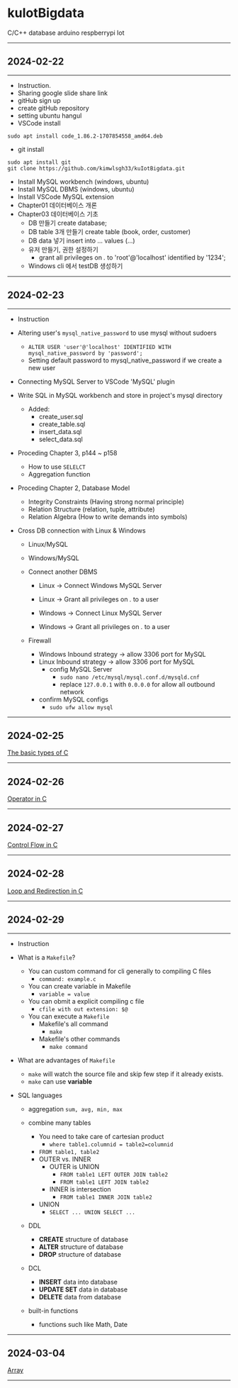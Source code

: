# kuIotBigdata

C/C++ database arduino respberrypi Iot

---

## 2024-02-22

---

- Instruction.
- Sharing google slide share link
- gitHub sign up
- create gitHub repository
- setting ubuntu hangul
- VSCode install

```shell
sudo apt install code_1.86.2-1707854558_amd64.deb
```

- git install

```shell
sudo apt install git
git clone https://github.com/kimwlsgh33/kuIotBigdata.git
```

- Install MySQL workbench (windows, ubuntu)
- Install MySQL DBMS (windows, ubuntu)
- Install VSCode MySQL extension
- Chapter01 데이터베이스 개론
- Chapter03 데이터베이스 기초
  - DB 만들기 create database;
  - DB table 3개 만들기 create table (book, order, customer)
  - DB data 넣기 insert into ... values (...)
  - 유저 만들기, 권한 설정하기
    - grant all privileges on _._ to 'root'@'localhost' identified by '1234';
  - Windows cli 에서 testDB 생성하기

---

## 2024-02-23

---

- Instruction
- Altering user's `mysql_native_password` to use mysql without sudoers
  - `ALTER USER 'user'@'localhost' IDENTIFIED WITH mysql_native_password by 'password';`
  - Setting default password to mysql_native_password if we create a new user
- Connecting MySQL Server to VSCode 'MySQL' plugin
- Write SQL in MySQL workbench and store in project's mysql directory
  - Added:
    - create_user.sql
    - create_table.sql
    - insert_data.sql
    - select_data.sql
- Proceding Chapter 3, p144 ~ p158
  - How to use `SELELCT`
  - Aggregation function
- Proceding Chapter 2, Database Model
  - Integrity Constraints (Having strong normal principle)
  - Relation Structure (relation, tuple, attribute)
  - Relation Algebra (How to write demands into symbols)
- Cross DB connection with Linux & Windows

  - Linux/MySQL
  - Windows/MySQL
  - Connect another DBMS

    - Linux -> Connect Windows MySQL Server
    - Linux -> Grant all privileges on _._ to a user

    - Windows -> Connect Linux MySQL Server
    - Windows -> Grant all privileges on _._ to a user

  - Firewall
    - Windows Inbound strategy -> allow 3306 port for MySQL
    - Linux Inbound strategy -> allow 3306 port for MySQL
      - config MySQL Server
        - `sudo nano /etc/mysql/mysql.conf.d/mysqld.cnf`
        - replace `127.0.0.1` with `0.0.0.0` for allow all outbound network
    - confirm MySQL configs
      - `sudo ufw allow mysql`

---

## 2024-02-25

[The basic types of C](c_src/notes/20240225_types.md)

---

## 2024-02-26

[Operator in C](c_src/notes/20240226.md)

---

## 2024-02-27

[Control Flow in C](c_src/notes/20240227.md)

---

## 2024-02-28

[Loop and Redirection in C](c_src/notes/20240228.md)

---

## 2024-02-29

---

- Instruction
- What is a `Makefile`?

  - You can custom command for cli generally to compiling C files
    - `command: example.c`
  - You can create variable in Makefile
    - `variable = value`
  - You can obmit a explicit compiling c file
    - `cfile with out extension: $@`
  - You can execute a `Makefile`
    - Makefile's all command
      - `make`
    - Makefile's other commands
      - `make command`

- What are advantages of `Makefile`
  - `make` will watch the source file and skip few step if it already exists.
  - `make` can use **variable**
- SQL languages

  - aggregation `sum, avg, min, max`
  - combine many tables
    - You need to take care of cartesian product
      - `where table1.columnid = table2=columnid`
    - `FROM table1, table2`
    - OUTER vs. INNER
      - OUTER is UNION
        - `FROM table1 LEFT OUTER JOIN table2`
        - `FROM table1 LEFT JOIN table2`
      - INNER is intersection
        - `FROM table1 INNER JOIN table2`
    - UNION
      - `SELECT ... UNION SELECT ...`
  - DDL
    - **CREATE** structure of database
    - **ALTER** structure of database
    - **DROP** structure of database
  - DCL

    - **INSERT** data into database
    - **UPDATE SET** data in database
    - **DELETE** data from database

  - built-in functions
    - functions such like Math, Date

---

## 2024-03-04

[Array](./notes/20240304.md)

---
